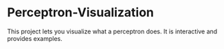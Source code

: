 # Perceptron-Visualization
This project lets you visualize what a perceptron does. It is interactive and provides examples.
